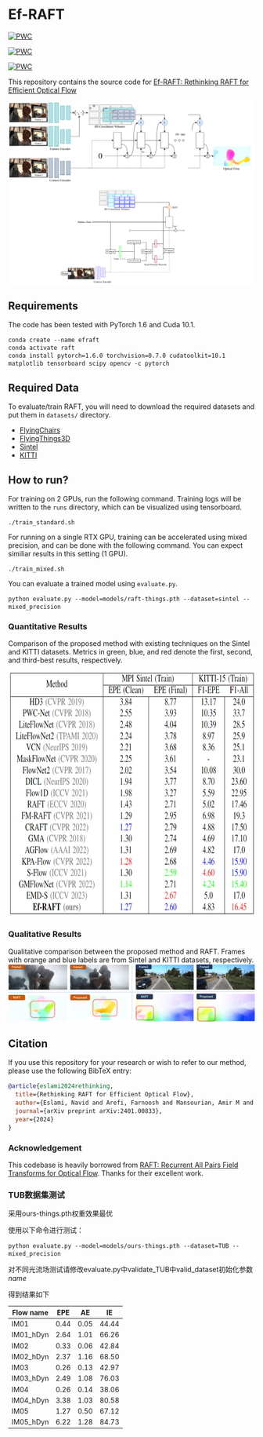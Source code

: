 # Ef-RAFT
 	
[![PWC](https://img.shields.io/endpoint.svg?url=https://paperswithcode.com/badge/rethinking-raft-for-efficient-optical-flow/optical-flow-estimation-on-sintel-clean)](https://paperswithcode.com/sota/optical-flow-estimation-on-sintel-clean?p=rethinking-raft-for-efficient-optical-flow)


 	
[![PWC](https://img.shields.io/endpoint.svg?url=https://paperswithcode.com/badge/rethinking-raft-for-efficient-optical-flow/optical-flow-estimation-on-kitti-2015-train)](https://paperswithcode.com/sota/optical-flow-estimation-on-kitti-2015-train?p=rethinking-raft-for-efficient-optical-flow)

 	
[![PWC](https://img.shields.io/endpoint.svg?url=https://paperswithcode.com/badge/rethinking-raft-for-efficient-optical-flow/optical-flow-estimation-on-sintel-final)](https://paperswithcode.com/sota/optical-flow-estimation-on-sintel-final?p=rethinking-raft-for-efficient-optical-flow)

This repository contains the source code for [Ef-RAFT: Rethinking RAFT for Efficient Optical Flow](https://arxiv.org/abs/2401.00833)<br/>

<img src="Diagram.png">

## Requirements
The code has been tested with PyTorch 1.6 and Cuda 10.1.
```Shell
conda create --name efraft
conda activate raft
conda install pytorch=1.6.0 torchvision=0.7.0 cudatoolkit=10.1 matplotlib tensorboard scipy opencv -c pytorch
```


## Required Data
To evaluate/train RAFT, you will need to download the required datasets and put them in ```datasets/``` directory. 
* [FlyingChairs](https://lmb.informatik.uni-freiburg.de/resources/datasets/FlyingChairs.en.html#flyingchairs)
* [FlyingThings3D](https://lmb.informatik.uni-freiburg.de/resources/datasets/SceneFlowDatasets.en.html)
* [Sintel](http://sintel.is.tue.mpg.de/)
* [KITTI](http://www.cvlibs.net/datasets/kitti/eval_scene_flow.php?benchmark=flow)

## How to run?
For training on 2 GPUs, run the following command. Training logs will be written to the `runs` directory, which can be visualized using tensorboard.
```Shell
./train_standard.sh
```

For running on a single RTX GPU, training can be accelerated using mixed precision, and can be done with the following command. You can expect similiar results in this setting (1 GPU).
```Shell
./train_mixed.sh
```

You can evaluate a trained model using `evaluate.py`.
```Shell
python evaluate.py --model=models/raft-things.pth --dataset=sintel --mixed_precision
```

### Quantitative Results
Comparison of the proposed method with existing
techniques on the Sintel and KITTI datasets. Metrics in green, blue, and
red denote the first, second, and third-best results, respectively.
<p align="center">
<img src="Results.png" width="700" height="500">
<p/>


### Qualitative Results
Qualitative comparison between the proposed method and RAFT. Frames with orange and blue labels are from Sintel
and KITTI datasets, respectively.
<img src="Visualization.png">


 ## Citation
If you use this repository for your research or wish to refer to our method, please use the following BibTeX entry:
```bibtex
@article{eslami2024rethinking,
  title={Rethinking RAFT for Efficient Optical Flow},
  author={Eslami, Navid and Arefi, Farnoosh and Mansourian, Amir M and Kasaei, Shohreh},
  journal={arXiv preprint arXiv:2401.00833},
  year={2024}
}
```

### Acknowledgement
This codebase is heavily borrowed from [RAFT: Recurrent All Pairs Field Transforms for Optical Flow](https://github.com/princeton-vl/RAFT). Thanks for their excellent work.

### TUB数据集测试
采用ours-things.pth权重效果最优

使用以下命令进行测试：
```Shell
python evaluate.py --model=models/ours-things.pth --dataset=TUB --mixed_precision
```

对不同光流场测试请修改evaluate.py中validate_TUB中valid_dataset初始化参数*name*

得到结果如下

| Flow name | EPE  | AE   | IE    |
|-----------|------|------|-------|
| IM01      | 0.44 | 0.05 | 44.44 |
| IM01_hDyn | 2.64 | 1.01 | 66.26 |
| IM02      | 0.33 | 0.06 | 42.84 |
| IM02_hDyn | 2.37 | 1.16 | 68.50 |
| IM03      | 0.26 | 0.13 | 42.97 |
| IM03_hDyn | 2.49 | 1.08 | 76.03 |
| IM04      | 0.26 | 0.14 | 38.06 |
| IM04_hDyn | 3.38 | 1.03 | 80.58 |
| IM05      | 1.27 | 0.50 | 67.12 |
| IM05_hDyn | 6.22 | 1.28 | 84.73 |
